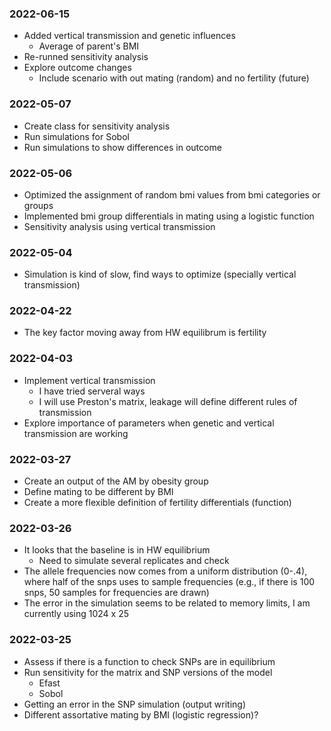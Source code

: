 
### 2022-06-15

- Added vertical transmission and genetic influences
  - Average of parent's BMI 
- Re-runned sensitivity analysis
- Explore outcome changes
  - Include scenario with out mating (random) and no fertility (future)

### 2022-05-07

- Create class for sensitivity analysis
- Run simulations for Sobol
- Run simulations to show differences in outcome

### 2022-05-06

- Optimized the assignment of random bmi values from bmi categories or groups
- Implemented bmi group differentials in mating using a logistic function
- Sensitivity analysis using vertical transmission

### 2022-05-04

- Simulation is kind of slow, find ways to optimize (specially vertical transmission)

### 2022-04-22

- The key factor moving away from HW equilibrum is fertility

### 2022-04-03

- Implement vertical transmission
    - I have tried serveral ways
    - I will use Preston's matrix, leakage will define different rules of transmission
- Explore importance of parameters when genetic and vertical transmission are working


### 2022-03-27

- Create an output of the AM by obesity group 
- Define mating to be different by BMI
- Create a more flexible definition of fertility differentials (function)

### 2022-03-26

- It looks that the baseline is in HW equilibrium
    - Need to simulate several replicates and check
- The allele frequencies now comes from a uniform distribution (0-.4), where half
     of the snps uses to sample frequencies (e.g., if there is 100 snps, 50 samples 
     for frequencies are drawn)
- The error in the simulation seems to be related to memory limits, I am currently using 1024 x 25

### 2022-03-25

- Assess if there is a function to check SNPs are in equilibrium
- Run sensitivity for the matrix and SNP versions of the model
    - Efast
    - Sobol
- Getting an error in the SNP simulation (output writing)
- Different assortative mating by BMI (logistic regression)?